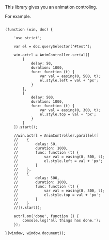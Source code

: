 This library gives you an animation controling.

For example.

<pre><code>
(function (win, doc) {

    'use strict';

    var el = doc.querySelector('#test');

    win.actrl = AnimController.serial([
        {
            delay: 50,
            duration: 1000,
            func: function (t) {
                var val = easing(0, 500, t);
                el.style.left = val + 'px';
            }
        },
        {
            delay: 500,
            duration: 1000,
            func: function (t) {
                var val = easing(0, 300, t);
                el.style.top = val + 'px';
            }
        }
    ]).start();

    //win.actrl = AnimController.parallel([
    //    {
    //        delay: 50,
    //        duration: 1000,
    //        func: function (t) {
    //            var val = easing(0, 500, t);
    //            el.style.left = val + 'px';
    //        }
    //    },
    //    {
    //        delay: 500,
    //        duration: 1000,
    //        func: function (t) {
    //            var val = easing(0, 300, t);
    //            el.style.top = val + 'px';
    //        }
    //    }
    //]).start();

    actrl.on('done', function () {
        console.log('all things has done.');
    });

}(window, window.document));
</code></pre>
